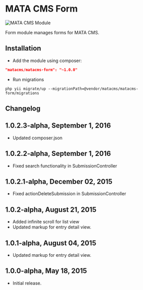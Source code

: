 MATA CMS Form
==========================================

![MATA CMS Module](https://s3-eu-west-1.amazonaws.com/qi-interactive/assets/mata-cms/gear-mata-logo%402x.png)


Form module manages forms for MATA CMS.


Installation
------------

- Add the module using composer:

```json
"matacms/matacms-form": "~1.0.0"
```

-  Run migrations
```
php yii migrate/up --migrationPath=@vendor/matacms/matacms-form/migrations
```


Changelog
---------

## 1.0.2.3-alpha, September 1, 2016

- Updated composer.json

## 1.0.2.2-alpha, September 1, 2016

- Fixed search functionality in SubmissionController

## 1.0.2.1-alpha, December 02, 2015

- Fixed actionDeleteSubmission in SubmissionController

## 1.0.2-alpha, August 21, 2015

- Added infinite scroll for list view
- Updated markup for entry detail view.

## 1.0.1-alpha, August 04, 2015

- Updated markup for entry detail view.

## 1.0.0-alpha, May 18, 2015

- Initial release.
